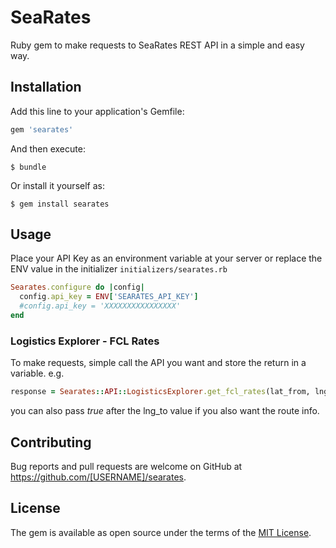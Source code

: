 # SeaRates

Ruby gem to make requests to SeaRates REST API in a simple and easy way.

## Installation

Add this line to your application's Gemfile:

```ruby
gem 'searates'
```

And then execute:

    $ bundle

Or install it yourself as:

    $ gem install searates

## Usage

Place your API Key as an environment variable at your server or replace the ENV value in the initializer `initializers/searates.rb`

```ruby
Searates.configure do |config|
  config.api_key = ENV['SEARATES_API_KEY']
  #config.api_key = 'XXXXXXXXXXXXXXXX'
end
```

### Logistics Explorer - FCL Rates

To make requests, simple call the API you want and store the return in a variable. e.g.
```ruby
response = Searates::API::LogisticsExplorer.get_fcl_rates(lat_from, lng_from, lat_to, lng_to)
```

you can also pass *true* after the lng_to value if you also want the route info.

## Contributing

Bug reports and pull requests are welcome on GitHub at https://github.com/[USERNAME]/searates.

## License

The gem is available as open source under the terms of the [MIT License](https://opensource.org/licenses/MIT).
